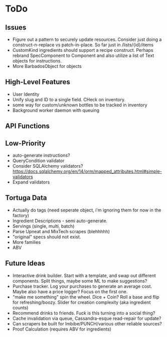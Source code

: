 ToDo
====

Issues
------
* Figure out a pattern to securely update resources. Consider just doing
  a construct-n-replace vs patch-in-place. So far just in /lists/{id}/items
* CustomKind ingredients should support a recipe construct. Perhaps rebrand SpecComponent
  to Component and also utilize a list of Text objects for instructions.
* More BarbadosObject for objects

High-Level Features
-------------------
* User Identity
* Unify slug and ID to a single field. CHeck on inventory.
* some way for custom/unknown bottles to be tracked in inventory
* Background worker daemon with queuing

API Functions
-------------

Low-Priority
------------
* auto-generate instructions?
* QueryCondition validator
* Consider SQLAlchemy validators? https://docs.sqlalchemy.org/en/14/orm/mapped_attributes.html#simple-validators
* Expand validators

Tortuga Data
------------
* Actually do tags (need seperate object, i'm ignoring them for now in the factory)
* Ingredient Descriptions - semi auto-generate.
* Servings (single, multi, batch)
* Parse Upneat and MixTech scrapes (blehhhhh)
* "original" specs should not exist.
* More families
* ABV

Future Ideas
------------
* Interactive drink builder. Start with a template, and swap out different
  components. Split things, maybe some ML to make suggestions?
* Purchase tracker. Log your purchases to generate an average cost. Maybe
  also have a price logger? Focus on the first one.
* "make me something" spin the wheel. Dice + Coin? Roll a base and 
  flip for refreshing/boozy. Slider for creation complexity (aka ingredient counts)
* Recommend drinks to friends. Fuck is this turning into a social thing?
* Cache invalidation via queue, Cassandra-esque read-repair for update?
* Can scrapers be built for Imbibe/PUNCH/various other reliable sources?
* Proof Calculation (requires ABV for ingredients)
